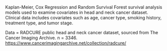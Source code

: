 Kaplan-Meier, Cox Regression and Random Survival Forest survival analysis models used to examine covariates in head and neck cancer dataset.
Clinical data includes covariates such as age, cancer type, smoking history, treatment type, and tumor stage. 


Data = RADCURE public head and neck cancer dataset, sourced from The Cancer Imaging Archive. n = 3346. https://www.cancerimagingarchive.net/collection/radcure/
